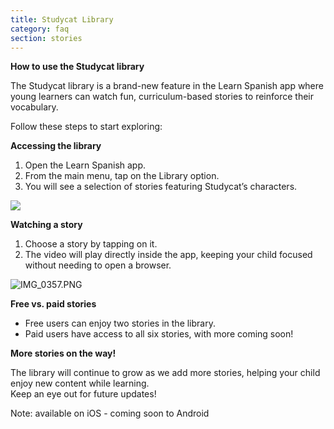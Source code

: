 ```yaml
---
title: Studycat Library
category: faq
section: stories
---
```

**How to use the Studycat library**


The Studycat library is a brand\-new feature in the Learn Spanish app where young learners can watch fun, curriculum\-based stories to reinforce their vocabulary.


Follow these steps to start exploring:


**Accessing the library**


1. Open the Learn Spanish app.
2. From the main menu, tap on the Library option.
3. You will see a selection of stories featuring Studycat’s characters.


![](https://help.studycat.com/hc/article_attachments/38812096342041)


**Watching a story**


1. Choose a story by tapping on it.
2. The video will play directly inside the app, keeping your child focused without needing to open a browser.


![IMG_0357.PNG](https://help.studycat.com/hc/article_attachments/38812096344217)


**Free vs. paid stories**


* Free users can enjoy two stories in the library.
* Paid users have access to all six stories, with more coming soon!


**More stories on the way!**


The library will continue to grow as we add more stories, helping your child enjoy new content while learning.  
Keep an eye out for future updates!  
  
  
Note: available on iOS \- coming soon to Android